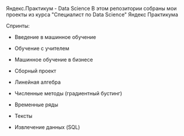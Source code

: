 Яндекс.Практикум - Data Science
В этом репозитории собраны мои проекты из курса "Специалист по Data Science" Яндекс Практикума

Спринты:

  - Введение в машинное обучение
  
  - Обучение с учителем
  
  - Машинное обучение в бизнесе
  
  - Сборный проект
  
  - Линейная алгебра
  
  - Численные методы (градиентный бустинг)
  
  - Временные ряды
  
  - Тексты
  
  - Извлечение данных (SQL)
